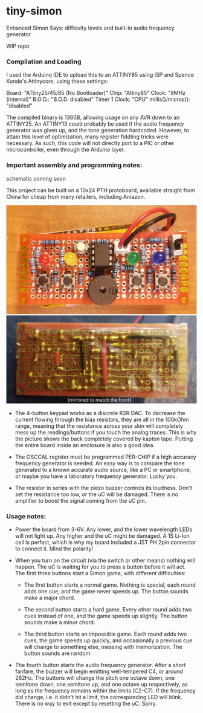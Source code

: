 # tiny-simon
Enhanced Simon Says: difficulty levels and built-in audio frequency
generator

WIP repo

### Compilation and Loading

I used the Arduino IDE to upload this to an ATTINY85 using ISP and
Spence Konde's Attinycore, using these settings:

Board: "ATtiny25/45/85 (No Bootloader)"
Chip: "Attiny85"
Clock: "8MHz (internal)"
B.O.D.: "B.O.D. disabled"
Timer 1 Clock: "CPU"
millis()/micros(): "disabled"

The compiled binary is 1360B, allowing usage on any AVR down to
an ATTINY25. An ATTINY13 could probably be used if the audio frequency
generator was given up, and the tone generation hardcoded. However, to
attain this level of optimization, many register fiddling tricks were
necessary. As such, this code will not directly port to a PIC or other
microcontroller, even through the Arduino layer.

### Important assembly and programming notes:

schematic coming soon

This project can be built on a 10x24 PTH protoboard, available straight
from China for cheap from many retailers, including Amazon.

![Front of PCB](assets/front.jpg)
![Back of PCB, mirrored](assets/back.jpg)

- The 4-button keypad works as a discrete R2R DAC.
To decrease the current flowing through the bias resistors, they are
all in the 100kOhm range, meaning that the resistance across your skin
will completely mess up the readings/buttons if you touch the analog traces.
This is why the picture shows the back completely covered by kapton tape.
Putting the entire board inside an enclosure is also a good idea.

- The OSCCAL register must be programmed PER-CHIP if a high accuracy 
frequency generator is needed. An easy way is to compare the tone generated
to a known accurate audio source, like a PC or smartphone, or maybe you
have a laboratory frequency generator. Lucky you.

- The resistor in series with the piezo buzzer controls its loudness.
Don't set the resistance too low, or the uC will be damaged. There is
no amplifier to boost the signal coming from the uC pin.

### Usage notes:

- Power the board from 3-6V. Any lower, and the lower wavelength LEDs
will not light up. Any higher and the uC might be damaged. A 1S Li-Ion
cell is perfect, which is why my board included a JST PH 2pin connector
to connect it. Mind the polarity!

- When you turn on the circuit (via the switch or other means) nothing
will happen. The uC is waiting for you to press a button before it will
act. The first three buttons start a Simon game, with different
difficulties:

  - The first button starts a normal game. Nothing is special, each round
adds one cue, and the game never speeds up. The button sounds make a major
chord.

  - The second button starts a hard game. Every other round adds two cues
instead of one, and the game speeds up slightly. The button sounds make a
minor chord.
 
  - The third button starts an impossible game. Each round adds two cues,
the game speeds up quickly, and occasionally a previous cue will change
to something else, messing with memorization. The button sounds are random.

- The fourth button starts the audio frequency generator. After a short
fanfare, the buzzer will begin emitting well-tempered C4, or around 262Hz.
The buttons will change the pitch one octave down, one semitone down, one
semitone up, and one octave up respectively, as long as the frequency remains
within the limits (C2-C7). If the frequency did change, i.e. it didn't hit a
limit, the corresponding LED will blink. There is no way to exit except by
resetting the uC. Sorry.
